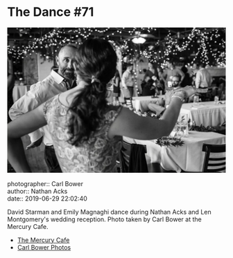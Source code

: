 # The Dance #71

![David Starman and Emily Magnaghi dance](assets/2019-06-29-set-4-the-dance-71.webp)

photographer:: Carl Bower  
author:: Nathan Acks  
date:: 2019-06-29 22:02:40

David Starman and Emily Magnaghi dance during Nathan Acks and Len Montgomery's wedding reception. Photo taken by Carl Bower at the Mercury Cafe.

* [The Mercury Cafe](http://mercurycafe.com)
* [Carl Bower Photos](https://carlbowerphotos.com)
